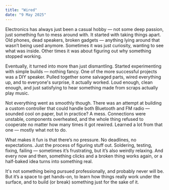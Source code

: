 ```yaml
---
title: "Wired"
date: "9 May 2025"
---
```


Electronics has always just been a casual hobby — not some deep passion, just something fun to mess around with. It started with taking things apart. Old phones, dead speakers, broken gadgets — anything lying around that wasn’t being used anymore. Sometimes it was just curiosity, wanting to see what was inside. Other times it was about figuring out why something stopped working.

Eventually, it turned into more than just dismantling. Started experimenting with simple builds — nothing fancy. One of the more successful projects was a DIY speaker. Pulled together some salvaged parts, wired everything up, and to everyone's surprise, it actually worked. Loud enough, clean enough, and just satisfying to hear something made from scraps actually play music.

Not everything went as smoothly though. There was an attempt at building a custom controller that could handle both Bluetooth and FM radio — sounded cool on paper, but in practice? A mess. Connections were unstable, components overheated, and the whole thing refused to cooperate no matter how many times it got rewired. Learned a lot from that one — mostly what not to do.

What makes it fun is that there’s no pressure. No deadlines, no expectations. Just the process of figuring stuff out. Soldering, testing, fixing, failing — sometimes it’s frustrating, but it’s also weirdly relaxing. And every now and then, something clicks and a broken thing works again, or a half-baked idea turns into something real.

It's not something being pursued professionally, and probably never will be. But it’s a space to get hands-on, to learn how things really work under the surface, and to build (or break) something just for the sake of it.

